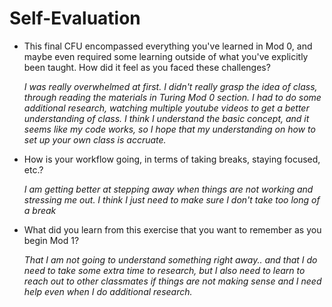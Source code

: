 # Self-Evaluation

- This final CFU encompassed everything you've learned in Mod 0, and maybe even required some learning outside of what you've explicitly been taught. How did it feel as you faced these challenges?

    *I was really overwhelmed at first. I didn't really grasp the idea of class, through reading the materials in Turing Mod 0 section. I had to do some additional research, watching multiple youtube videos to get a better understanding of class. I think I understand the basic concept, and it seems like my code works, so I hope that my understanding on how to set up your own class is accruate.*
- How is your workflow going, in terms of taking breaks, staying focused, etc.?

    *I am getting better at stepping away when things are not working and stressing me out. I think I just need to make sure I don't take too long of a break*
- What did you learn from this exercise that you want to remember as you begin Mod 1?

    *That I am not going to understand something right away.. and that I do need to take some extra time to research, but I also need to learn to reach out to other classmates if things are not making sense and I need help even when I do additional research.*